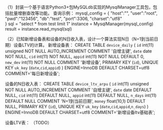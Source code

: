 （1）封装一个基于语言Python3+包MySQLdb实现的MysqlManager工具包，包括批量增删查改等功能。
查询示例：
mysql_config = {
                "host":"",
                "user":"root",
                "pwd":"123456",
                "db":"test",
                "port":3306,
                "charset":"utf8"    
                }
sql = "select * from test limit 1"
instance = MysqlManager(mysql_config)
result = instance.read_mysql(sql)

（2）已知新增设备表和设备的N日收入表，设计一个算法实现N日（N=1到当前日期）设备LTV的计算。
新增设备表：
CREATE TABLE `device_daily` (
  `id` int(11) unsigned NOT NULL AUTO_INCREMENT COMMENT '自增主键',
  `date` date NOT NULL,
  `cid` int(11) NOT NULL,
  `appid` int(11) NOT NULL DEFAULT 0,
  `new_dev` int(11) NOT NULL COMMENT '新增设备',
  PRIMARY KEY (`id`),
  UNIQUE KEY `uk_key` (`date`,`cid`,`appid`)
) ENGINE=InnoDB DEFAULT CHARSET=utf8 COMMENT='每日新增设备';

设备的N日收入表：
CREATE TABLE `device_ltv_arpu` (
  `id` int(11) unsigned NOT NULL AUTO_INCREMENT COMMENT '自增主键',
  `date` date DEFAULT NULL,
  `cid` int(11) DEFAULT NULL,
  `appid` int(11) DEFAULT NULL,
  `n_days` int(11) DEFAULT NULL COMMENT 'N=1到当前日期',
  `money` float(10,1) DEFAULT NULL,
  PRIMARY KEY (`id`),
  UNIQUE KEY `uk_key` (`date`,`cid`,`appid`,`n_days`)
) ENGINE=InnoDB DEFAULT CHARSET=utf8 COMMENT='新增设备ltv基础表';

设备LTV表：
（TODO）